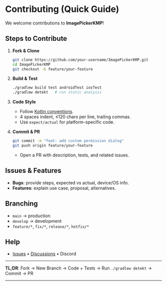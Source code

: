 #  Contributing (Quick Guide)

We welcome contributions to **ImagePickerKMP**!  

##  Steps to Contribute
1. **Fork & Clone**  
   ```bash
   git clone https://github.com/your-username/ImagePickerKMP.git
   cd ImagePickerKMP
   git checkout -b feature/your-feature
   ```
2. **Build & Test**  
   ```bash
   ./gradlew build test androidTest iosTest
   ./gradlew detekt   # run static analysis
   ```
3. **Code Style**  
   - Follow [Kotlin conventions](https://kotlinlang.org/docs/coding-conventions.html).  
   - 4 spaces indent, ≤120 chars per line, trailing commas.  
   - Use `expect/actual` for platform-specific code.  

4. **Commit & PR**  
   ```bash
   git commit -m "feat: add custom permission dialog"
   git push origin feature/your-feature
   ```
   - Open a PR with description, tests, and related issues.  

## Issues & Features
- **Bugs**: provide steps, expected vs actual, device/OS info.  
- **Features**: explain use case, proposal, alternatives.  

##  Branching
- `main` → production  
- `develop` → development  
- `feature/*`, `fix/*`, `release/*`, `hotfix/*`  

##  Help
- [Issues](https://github.com/ismoy/ImagePickerKMP/issues) • [Discussions](https://github.com/ismoy/ImagePickerKMP/discussions) • Discord  

---

 **TL;DR**: Fork → New Branch → Code + Tests → Run `./gradlew detekt` → Commit → PR 

---
